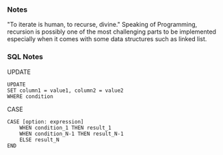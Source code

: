 ### Notes

"To iterate is human, to recurse, divine."
Speaking of Programming, recursion is possibly one of the most challenging parts to be implemented especially when it comes with some data structures such as linked list.

### SQL Notes
UPDATE
```
UPDATE
SET column1 = value1, column2 = value2
WHERE condition
```
CASE
```
CASE [option: expression]
    WHEN condition_1 THEN result_1
    WHEN condition_N-1 THEN result_N-1
    ELSE result_N
END
```

